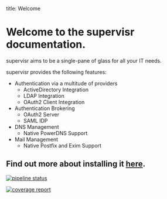 title: Welcome

# Welcome to the supervisr documentation.

supervisr aims to be a single-pane of glass for all your IT needs.

supervisr provides the following features:

 - Authentication via a multitude of providers
    - ActiveDirectory Integration
    - LDAP Integration
    - OAuth2 Client Integration
 - Authentication Brokering
    - OAuth2 Server
    - SAML IDP
 - DNS Management
    - Native PowerDNS Support
 - Mail Management
    - Native Postfix and Exim Support

## Find out more about installing it [here](installation/debian_packages.md).

[![pipeline status](https://git.beryju.org/BeryJu.org/supervisr/badges/master/pipeline.svg)](https://git.beryju.org/BeryJu.org/supervisr/commits/master)

[![coverage report](https://git.beryju.org/BeryJu.org/supervisr/badges/master/coverage.svg)](https://git.beryju.org/BeryJu.org/supervisr/commits/master)
